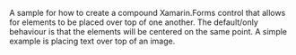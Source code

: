 A sample for how to create a compound Xamarin.Forms control that allows for elements to be placed over top of one another. The default/only behaviour is that the elements will be centered on the same point. A simple example is placing text over top of an image.
